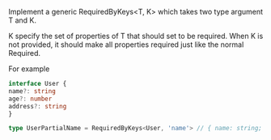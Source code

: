 Implement a generic RequiredByKeys<T, K> which takes two type argument T and K.

K specify the set of properties of T that should set to be required. When K is not provided, it should make all properties required just like the normal Required<T>.

For example

```ts
interface User {
name?: string
age?: number
address?: string
}

type UserPartialName = RequiredByKeys<User, 'name'> // { name: string; age?: number; address?: string }
```
